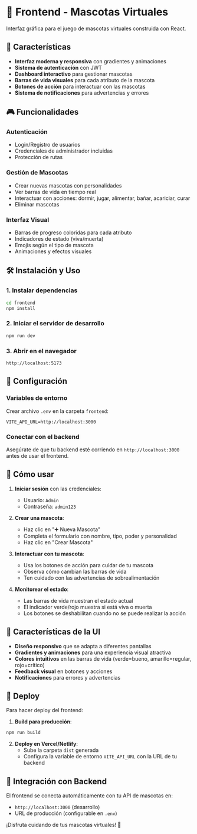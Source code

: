 # 🐾 Frontend - Mascotas Virtuales

Interfaz gráfica para el juego de mascotas virtuales construida con React.

## 🚀 Características

- **Interfaz moderna y responsiva** con gradientes y animaciones
- **Sistema de autenticación** con JWT
- **Dashboard interactivo** para gestionar mascotas
- **Barras de vida visuales** para cada atributo de la mascota
- **Botones de acción** para interactuar con las mascotas
- **Sistema de notificaciones** para advertencias y errores

## 🎮 Funcionalidades

### Autenticación
- Login/Registro de usuarios
- Credenciales de administrador incluidas
- Protección de rutas

### Gestión de Mascotas
- Crear nuevas mascotas con personalidades
- Ver barras de vida en tiempo real
- Interactuar con acciones: dormir, jugar, alimentar, bañar, acariciar, curar
- Eliminar mascotas

### Interfaz Visual
- Barras de progreso coloridas para cada atributo
- Indicadores de estado (viva/muerta)
- Emojis según el tipo de mascota
- Animaciones y efectos visuales

## 🛠️ Instalación y Uso

### 1. Instalar dependencias
```bash
cd frontend
npm install
```

### 2. Iniciar el servidor de desarrollo
```bash
npm run dev
```

### 3. Abrir en el navegador
```
http://localhost:5173
```

## 🔧 Configuración

### Variables de entorno
Crear archivo `.env` en la carpeta `frontend`:
```
VITE_API_URL=http://localhost:3000
```

### Conectar con el backend
Asegúrate de que tu backend esté corriendo en `http://localhost:3000` antes de usar el frontend.

## 🎯 Cómo usar

1. **Iniciar sesión** con las credenciales:
   - Usuario: `Admin`
   - Contraseña: `admin123`

2. **Crear una mascota**:
   - Haz clic en "➕ Nueva Mascota"
   - Completa el formulario con nombre, tipo, poder y personalidad
   - Haz clic en "Crear Mascota"

3. **Interactuar con tu mascota**:
   - Usa los botones de acción para cuidar de tu mascota
   - Observa cómo cambian las barras de vida
   - Ten cuidado con las advertencias de sobrealimentación

4. **Monitorear el estado**:
   - Las barras de vida muestran el estado actual
   - El indicador verde/rojo muestra si está viva o muerta
   - Los botones se deshabilitan cuando no se puede realizar la acción

## 🎨 Características de la UI

- **Diseño responsivo** que se adapta a diferentes pantallas
- **Gradientes y animaciones** para una experiencia visual atractiva
- **Colores intuitivos** en las barras de vida (verde=bueno, amarillo=regular, rojo=crítico)
- **Feedback visual** en botones y acciones
- **Notificaciones** para errores y advertencias

## 🚀 Deploy

Para hacer deploy del frontend:

1. **Build para producción**:
```bash
npm run build
```

2. **Deploy en Vercel/Netlify**:
   - Sube la carpeta `dist` generada
   - Configura la variable de entorno `VITE_API_URL` con la URL de tu backend

## 🔗 Integración con Backend

El frontend se conecta automáticamente con tu API de mascotas en:
- `http://localhost:3000` (desarrollo)
- URL de producción (configurable en `.env`)

¡Disfruta cuidando de tus mascotas virtuales! 🐾 